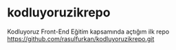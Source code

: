 # kodluyoruzikrepo
Kodluyoruz Front-End Eğitim kapsamında açtığım ilk repo
https://github.com/rasulfurkan/kodluyoruzikrepo.git